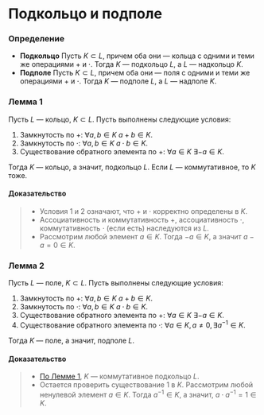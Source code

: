 # Подкольцо и подполе

### **Определение**

+ **Подкольцо**
  Пусть $K \subset L$, причем оба они — кольца с одними и теми же операциями $+$ и $\cdot$. Тогда $K$ — подкольцо $L$, а
  $L$ — надкольцо $K$.
+ **Подполе**
  Пусть $K \subset L$, причем оба они — поля с одними и теми же операциями $+$ и $\cdot$. Тогда $K$ — подполе $L$, а $L$ —
  надполе $K$.

### **Лемма 1**

Пусть $L$ — кольцо, $K \subset L$. Пусть выполнены следующие условия:

1. Замкнутость по $+$: $\forall a, b \in K \ a + b \in K$.
2. Замкнутость по $\cdot$: $\forall a, b \in K \ a \cdot b \in K$.
3. Существование обратного элемента по $+$: $\forall a \in K \ \exists -a \in K$.

Тогда $K$ — кольцо, а значит, подкольцо $L$. Если $L$ — коммутативное, то $K$ тоже.

#### **Доказательство**

> + Условия 1 и 2 означают, что $+$ и $\cdot$ корректно определены в $K$.
> + Ассоциативность и коммутативность $+$, ассоциативность $\cdot$,
>   коммутативность $\cdot$ (если есть) наследуются из $L$.
> + Рассмотрим любой элемент $a \in K$. Тогда $-a \in K$, а значит $a - a = 0 \in K$.

### **Лемма 2**

Пусть $L$ — поле, $K \subset L$. Пусть выполнены следующие условия:

1. Замкнутость по $+$: $\forall a, b \in K \ a + b \in K$.
2. Замкнутость по $\cdot$: $\forall a, b \in K \ a \cdot b \in K$.
3. Существование обратного элемента по $+$: $\forall a \in K \ \exists -a \in K$.
4. Существование обратного элемента по $\cdot$: $\forall a \in K, a \neq 0, \exists a^{-1} \in K$.

Тогда $K$ — поле, а значит, подполе $L$.

#### **Доказательство**

> + [По Лемме 1](#лемма-1), $K$ — коммутативное подкольцо $L$.
> + Остается проверить существование $1$ в $K$. Рассмотрим любой ненулевой элемент $a \in K$. Тогда $a^{-1} \in K$, а
>   значит, $a \cdot a^{-1} = 1 \in K$.
